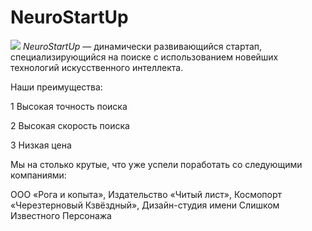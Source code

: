 # NeuroStartUp
![](https://netology-code.github.io/git-homeworks/introduction/assets/logo.png)
*NeuroStartUp* — динамически развивающийся стартап, специализирующийся на поиске с использованием новейших технологий искусственного интеллекта.

Наши преимущества:

1 Высокая точность поиска

2 Высокая скорость поиска

3 Низкая цена

Мы на столько крутые, что уже успели поработать со следующими компаниями:

ООО «Рога и копыта»,
Издательство «Читый лист»,
Космопорт «Черезтерновый Кзвёздный»,
Дизайн-студия имени Слишком Известного Персонажа

